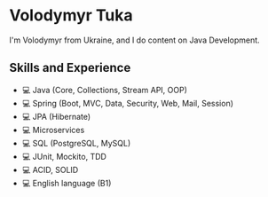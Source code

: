 # Volodymyr Tuka
I'm Volodymyr from Ukraine, and I do content on Java Development.

## Skills and Experience
* 💻 Java (Core, Collections, Stream API, OOP)
* 💻 Spring (Boot, MVC, Data, Security, Web, Mail, Session)
* 💻 JPA (Hibernate)
* 💻 Microservices
* 💻 SQL (PostgreSQL, MySQL)
* 💻 JUnit, Mockito, TDD
* 💻 ACID, SOLID
* 💻 English language (B1)

